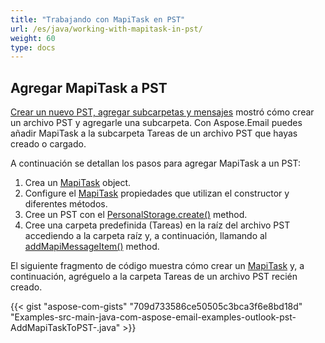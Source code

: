 ```yaml
---
title: "Trabajando con MapiTask en PST"
url: /es/java/working-with-mapitask-in-pst/
weight: 60
type: docs
---
```


## **Agregar MapiTask a PST**

[Crear un nuevo PST, agregar subcarpetas y mensajes](/email/java/create-new-pst-add-sub-folders-and-messages/) mostró cómo crear un archivo PST y agregarle una subcarpeta. Con Aspose.Email puedes añadir MapiTask a la subcarpeta Tareas de un archivo PST que hayas creado o cargado.

A continuación se detallan los pasos para agregar MapiTask a un PST:

1. Crea un [MapiTask](https://reference.aspose.com/email/java/com.aspose.email/mapitask/) object.
1. Configure el [MapiTask](https://reference.aspose.com/email/java/com.aspose.email/mapitask/) propiedades que utilizan el constructor y diferentes métodos.
1. Cree un PST con el [PersonalStorage.create()](https://reference.aspose.com/email/java/com.aspose.email/personalstorage/#create-java.io.OutputStream-int-) method.
1. Cree una carpeta predefinida (Tareas) en la raíz del archivo PST accediendo a la carpeta raíz y, a continuación, llamando al [addMapiMessageItem()](https://reference.aspose.com/email/java/com.aspose.email/folderinfo/#addMapiMessageItem-com.aspose.email.IMapiMessageItem-) method.

El siguiente fragmento de código muestra cómo crear un [MapiTask](https://reference.aspose.com/email/java/com.aspose.email/mapitask/) y, a continuación, agréguelo a la carpeta Tareas de un archivo PST recién creado.



{{< gist "aspose-com-gists" "709d733586ce50505c3bca3f6e8bd18d" "Examples-src-main-java-com-aspose-email-examples-outlook-pst-AddMapiTaskToPST-.java" >}}
